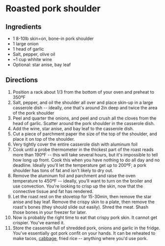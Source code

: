 # Roasted pork shoulder

## Ingredients
* 1 8-10lb skin=on, bone-in pork shoulder
* 1 large onion
* 1 head of garlic
* Salt, pepper, olive oil
* ~1 cup whhite wine
* Optional: star anise, bay leaf

## Directions
1. Position a rack about 1/3 from the bottom of your oven and preheat to 350ºF
2. Salt, pepper, and oil the shoulder all over and place skin-up in a large casserole dish -- ideally, one that's around 2in deep and twice the area of the pork shoulder
3. Peel and quarter the onions, and peel and crush all the cloves from the head of garlic. Scatter around the pork shoulder in the casserole dish.
4. Add the wine, star anise, and bay leaf to the casserole dish.
5. Cut a piece of parchment paper the size of the top of the shoulder, and place it on top of the shoulder.
6. Very tightly cover the entire casserole dish with aluminum foil
7. Cook until a probe thermometer in the thickest part of the roast reads more than 190ºF -- this will take several hours, but it's impossible to tell how long up front. Cook this when you have nothing to do all day and no deadline. Ideally you'll let the temperature get up to 200ºF; a pork shoulder has tons of fat and isn't likely to dry out.
8. Remove the aluminum foil and parchment and raise the oven temperature to 450ºF -- ideally, you'll want to turn on the broiler and use convection. You're looking to crisp up the skin, now that the connective tissue and fat has rendered.
9. Let the roast rest on the stovetop for 15-30min, then remove the star anise and bay leaf. Remove the crispy skin to a plate, then remove the roast's bones (they should slide out easily). Shred the meat. Shash those bones in your freezer for later.
10. Now is probably the right time to eat that crispy pork skin. It cannot get crispier. You've earned it.
11. Store the casserole full of shredded pork, onions and garlic in the fridge. You've essentially got pork confit on your hands. It can be reheated to make tacos, [cabbage](./cabbage-pork), fried rice -- anything where you'd use pork.
